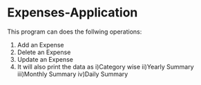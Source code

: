 # Expenses-Application

This program can does the follwing operations:
1. Add an Expense
2. Delete an Expense
3. Update an Expense
4. It will also print the data as 
  i)Category wise
  ii)Yearly Summary
  iii)Monthly Summary
  iv)Daily Summary
